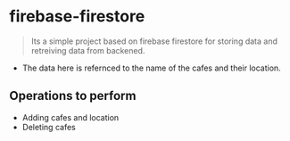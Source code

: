 # firebase-firestore
> Its a simple project based on firebase firestore for storing data and retreiving data from backened.
* The data here is refernced to the name of the cafes and their location.

## Operations to perform
* Adding cafes and location
* Deleting cafes
